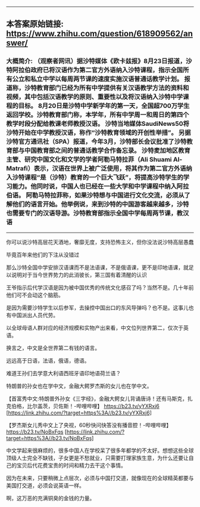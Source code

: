 ----------------------------------------
## 本答案原始链接: https://www.zhihu.com/question/618909562/answer/
### 大概简介: （观察者网讯）据沙特媒体《欧卡兹报》8月23日报道，沙特阿拉伯政府已将汉语作为第二官方外语纳入沙特课程，指示全国所有公立和私立中学以每周两节课的速度实施汉语普通话教学计划。 	报道称，沙特教育部门已经为所有中学提供有关汉语教学方法的资料和视频，其中包括汉语教学的原则、重要性以及将汉语纳入沙特中学课程的目标。 	8月20日是沙特中学新学年的第一天，全国超700万学生返回学校。沙特教育部门称，本学年，所有中学周一和周日的第四个教学时段分配给教课老师教授汉语。 沙特当地媒体SaudiNews50将沙特开始在中学教授汉语，称作“沙特教育领域的开创性举措”。 	另据沙特官方通讯社（SPA）报道，今年3月，沙特部长会议批准了沙特教育部与中国教育部之间的普通话教学合作备忘录。 沙特麦加地区教育主管、研究中国文化和文学的学者阿勒马特拉菲（Ali Shuami Al-Matrafi）表示，汉语在世界上被广泛使用，将其作为第二官方外语纳入沙特课程“是（沙特）教育的一个巨大飞跃”，将提高沙特学生的学习能力。他同时说，中国人也已经在一些大学和中学课程中纳入阿拉伯语。 	阿勒马特拉菲称，如果沙特想与中国进行文化交流，必须从了解他们的语言开始。他举例说，来到沙特的中国游客越来越多，沙特也需要专门的汉语导游。沙特教育部指示全国中学每周两节课，教汉语
----------------------------------------
你可以说沙特高层花天酒地，奢靡无度，支持恐怖主义，但你没法说沙特高层愚蠢

毕竟百年来他们的下注从没错过

那么沙特全国中学安排汉语课而不是法语课，不是俄语课，更不是印地语课，就足以说明对于当今世界势力的此消彼长，第三国有着清醒的认识

王爷指示后代学汉语是因为被中国优秀的传统文化感召了吗？当然不是。几十年前他们可不会动这个脑筋。

是因为需要沙特学生以后参军，去操控中国出口的东风导弹吗？也不是。这事儿也有中国派出人员代劳。

以全球母语人群对应的经济规模和实物产出来看，中文位列世界第二，仅次于英语。

换言之，中文是全世界第二有钱的语言。

远远高于日语，法语，俄语，德语。

难道王孙们去学意大利语西班牙语印地语荷兰语？




特朗普的孙女也在学中文，金融大鳄罗杰斯的女儿也在学中文。

【首富秀中文:特朗普外孙女《三字经》，金融大鳄女儿背诵唐诗！还有马斯克，扎克伯格，比尔盖茨，贝佐斯！-哔哩哔哩】 https://b23.tv/yYXRxj6 [https://link.zhihu.com/?target=https%3A//b23.tv/yYXRxj6]

【罗杰斯女儿秀中文上了央视，60秒快问快答没有播音腔！-哔哩哔哩】 https://b23.tv/NoBxFqs [https://link.zhihu.com/?target=https%3A//b23.tv/NoBxFqs]




中文学起来很麻烦的，很多中国人在学校呆了很多年都学的不太好。想想这些全球顶级人士完全不缺钱，子女更是不愁就业，只需要打理家族生意，为什么还要让自己的宝贝后代花费宝贵的时间和精力去干这个事情。

因为在未来，只要稍微上点层次，必须与中国打交道，就像现在的全球精英都要与美国打交道，必须会说英语一样。

啊，这万恶的充满铜臭的金钱的力量。
